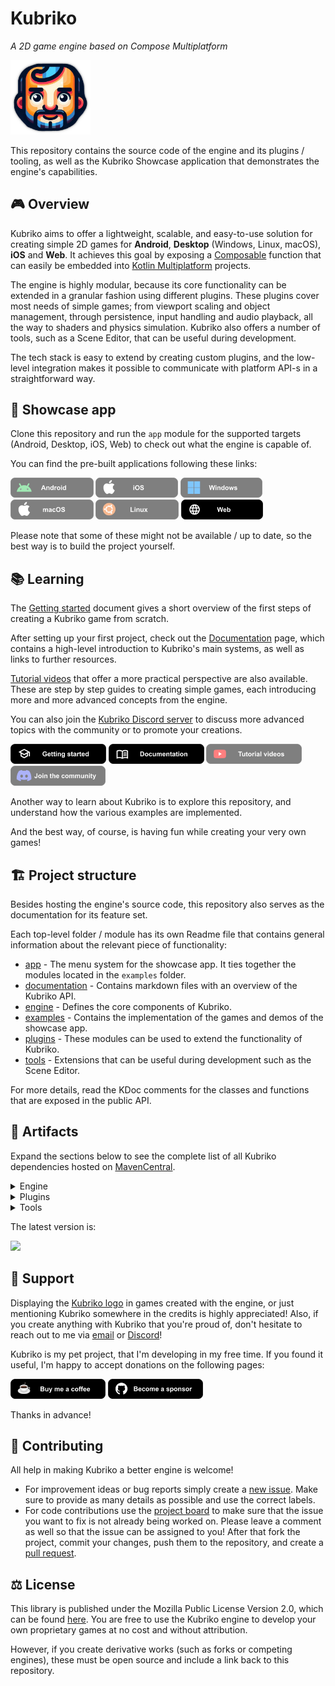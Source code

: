 # Kubriko
*A 2D game engine based on Compose Multiplatform*

<img src="documentation/images/logo.png" width="128px"  alt="Kubriko logo"/>

This repository contains the source code of the engine and its plugins / tooling, as well as the Kubriko Showcase application that demonstrates the engine's capabilities.

## 🎮 Overview
Kubriko aims to offer a lightweight, scalable, and easy-to-use solution for creating simple 2D games for **Android**, **Desktop** (Windows, Linux, macOS), **iOS** and **Web**.
It achieves this goal by exposing a [Composable](https://www.jetbrains.com/compose-multiplatform/) function that can easily be embedded into [Kotlin Multiplatform](https://kotlinlang.org/docs/multiplatform.html) projects.

The engine is highly modular, because its core functionality can be extended in a granular fashion using different plugins.
These plugins cover most needs of simple games; from viewport scaling and object management, through persistence, input handling and audio playback, all the way to shaders and physics simulation.
Kubriko also offers a number of tools, such as a Scene Editor, that can be useful during development.

The tech stack is easy to extend by creating custom plugins, and the low-level integration makes it possible to communicate with platform API-s in a straightforward way.

## 🎨 Showcase app
Clone this repository and run the `app` module for the supported targets (Android, Desktop, iOS, Web) to check out what the engine is capable of.

You can find the pre-built applications following these links:

[<img src="documentation/images/badge_android_coming_soon.png" alt="Download for Android" height="32px" />](#)
[<img src="documentation/images/badge_ios_coming_soon.png" alt="Download for iOS" height="32px" />](#)
[<img src="documentation/images/badge_windows_coming_soon.png" alt="Download for Windows" height="32px" />](#)
[<img src="documentation/images/badge_macos_coming_soon.png" alt="Download for macOS" height="32px" />](#)
[<img src="documentation/images/badge_linux_coming_soon.png" alt="Download for Linux" height="32px" />](#)
[<img src="documentation/images/badge_web.png" alt="Download for Web" height="32px" />](https://pandulapeter.github.io/kubriko/)

Please note that some of these might not be available / up to date, so the best way is to build the project yourself.

## 📚 Learning
The [Getting started](https://github.com/pandulapeter/kubriko/blob/main/documentation/GETTING_STARTED.md) document gives a short overview of the first steps of creating a Kubriko game from scratch.

After setting up your first project, check out the [Documentation](https://github.com/pandulapeter/kubriko/blob/main/documentation/README.md) page, which contains a high-level introduction to Kubriko's main systems, as well as links to further resources.

[Tutorial videos](#) that offer a more practical perspective are also available. These are step by step guides to creating simple games, each introducing more and more advanced concepts from the engine.

You can also join the [Kubriko Discord server](#) to discuss more advanced topics with the community or to promote your creations.

[<img src="documentation/images/badge_getting_started.png" alt="Getting started" height="32px" />](https://github.com/pandulapeter/kubriko/blob/main/documentation/GETTING_STARTED.md)
[<img src="documentation/images/badge_documentation.png" alt="Documentation" height="32px" />](https://github.com/pandulapeter/kubriko/blob/main/documentation/README.md)
[<img src="documentation/images/badge_tutorial_videos_coming_soon.png" alt="Tutorial videos" height="32px" />](#)
[<img src="documentation/images/badge_community_coming_soon.png" alt="Join the community" height="32px" />](#)

Another way to learn about Kubriko is to explore this repository, and understand how the various examples are implemented.

And the best way, of course, is having fun while creating your very own games!

## 🏗️ Project structure
Besides hosting the engine's source code, this repository also serves as the documentation for its feature set.

Each top-level folder / module has its own Readme file that contains general information about the relevant piece of functionality:
- [app](https://github.com/pandulapeter/kubriko/tree/main/app) - The menu system for the showcase app. It ties together the modules located in the `examples` folder.
- [documentation](https://github.com/pandulapeter/kubriko/tree/main/documentation) - Contains markdown files with an overview of the Kubriko API.
- [engine](https://github.com/pandulapeter/kubriko/tree/main/engine) - Defines the core components of Kubriko.
- [examples](https://github.com/pandulapeter/kubriko/tree/main/examples) - Contains the implementation of the games and demos of the showcase app.
- [plugins](https://github.com/pandulapeter/kubriko/tree/main/plugins) - These modules can be used to extend the functionality of Kubriko.
- [tools](https://github.com/pandulapeter/kubriko/tree/main/tools) - Extensions that can be useful during development such as the Scene Editor. 

For more details, read the KDoc comments for the classes and functions that are exposed in the public API.

## 📜 Artifacts
Expand the sections below to see the complete list of all Kubriko dependencies hosted on [MavenCentral](https://repo1.maven.org/maven2/io/github/pandulapeter/kubriko/).

<details>
<summary>Engine</summary>


- `io.github.pandulapeter.kubriko:engine`

</details>
<details>
<summary>Plugins</summary>


- `io.github.pandulapeter.kubriko:plugins:audio-player`
- `io.github.pandulapeter.kubriko:plugins:collision`
- `io.github.pandulapeter.kubriko:plugins:keyboard-input`
- `io.github.pandulapeter.kubriko:plugins:particles`
- `io.github.pandulapeter.kubriko:plugins:persistence`
- `io.github.pandulapeter.kubriko:plugins:physics`
- `io.github.pandulapeter.kubriko:plugins:pointer-input`
- `io.github.pandulapeter.kubriko:plugins:serialization`
- `io.github.pandulapeter.kubriko:plugins:shaders`
- `io.github.pandulapeter.kubriko:plugins:sprites`

</details>
<details>
<summary>Tools</summary>


- `io.github.pandulapeter.kubriko:tools:debug-menu`
- `io.github.pandulapeter.kubriko:tools:logger`
- `io.github.pandulapeter.kubriko:tools:scene-editor`
- `io.github.pandulapeter.kubriko:tools:ui-components`

</details>

The latest version is:

[![](https://maven-badges.herokuapp.com/maven-central/io.github.pandulapeter.kubriko/engine/badge.svg?style=flat)](https://repo1.maven.org/maven2/io/github/pandulapeter/kubriko/)

## 🫶️ Support
Displaying the [Kubriko logo](https://pandulapeter.github.io/kubriko/documentation/images/logo.png) in games created with the engine, or just mentioning Kubriko somewhere in the credits is highly appreciated!
Also, if you create anything with Kubriko that you're proud of, don't hesitate to reach out to me via [email](mailto:pandulapeter@gmail.com) or [Discord](#)!

Kubriko is my pet project, that I'm developing in my free time. If you found it useful, I'm happy to accept donations on the following pages:

[<img src="documentation/images/badge_coffee.png" alt="Buy me a coffee" height="32px" />](https://buymeacoffee.com/pandulapeter)
[<img src="documentation/images/badge_sponsor.png" alt="Sponsor on GitHub" height="32px" />](https://github.com/sponsors/pandulapeter/)

Thanks in advance!

## 🤝 Contributing
All help in making Kubriko a better engine is welcome!
- For improvement ideas or bug reports simply create a [new issue](https://github.com/pandulapeter/kubriko/issues/new). Make sure to provide as many details as possible and use the correct labels.
- For code contributions use the [project board](https://github.com/users/pandulapeter/projects/11) to make sure that the issue you want to fix is not already being worked on. Please leave a comment as well so that the issue can be assigned to you! After that fork the project, commit your changes, push them to the repository, and create a [pull request](https://github.com/pandulapeter/kubriko/compare).

## ⚖️ License
This library is published under the Mozilla Public License Version 2.0, which can be found [here](https://github.com/pandulapeter/kubriko/blob/main/LICENSE).
You are free to use the Kubriko engine to develop your own proprietary games at no cost and without attribution.

However, if you create derivative works (such as forks or competing engines), these must be open source and include a link back to this repository.